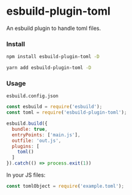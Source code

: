 # esbuild-plugin-toml

An esbuild plugin to handle toml files.


### Install

```zsh
npm install esbuild-plugin-toml -D
```
```zsh
yarn add esbuild-plugin-toml -D
```


### Usage

`esbuild.config.json`

```js
const esbuild = require('esbuild');
const toml = require('esbuild-plugin-toml');

esbuild.build({
  bundle: true,
  entryPoints: ['main.js'],
  outfile: 'out.js',
  plugins: [
    toml()
  ]
}).catch(() => process.exit(1))
```

In your JS files:

```js
const tomlObject = require('example.toml');
```
